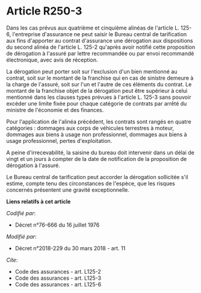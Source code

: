 # Article R250-3

Dans les cas prévus aux quatrième et cinquième alinéas de l'article L. 125-6, l'entreprise d'assurance ne peut saisir le
Bureau central de tarification aux fins d'apporter au contrat d'assurance une dérogation aux dispositions du second alinéa de
l'article L. 125-2 qu'après avoir notifié cette proposition de dérogation à l'assuré par lettre recommandée ou par envoi
recommandé électronique, avec avis de réception.

La dérogation peut porter soit sur l'exclusion d'un bien mentionné au contrat, soit sur le montant de la franchise qui en cas
de sinistre demeure à la charge de l'assuré, soit sur l'un et l'autre de ces éléments du contrat. Le montant de la franchise
objet de la dérogation peut être supérieur à celui mentionné dans les clauses types prévues à l'article L. 125-3 sans pouvoir
excéder une limite fixée pour chaque catégorie de contrats par arrêté du ministre de l'économie et des finances.

Pour l'application de l'alinéa précédent, les contrats sont rangés en quatre catégories : dommages aux corps de véhicules
terrestres à moteur, dommages aux biens à usage non professionnel, dommages aux biens à usage professionnel, pertes
d'exploitation.

A peine d'irrecevabilité, la saisine du bureau doit intervenir dans un délai de vingt et un jours à compter de la date de
notification de la proposition de dérogation à l'assuré.

Le Bureau central de tarification peut accorder la dérogation sollicitée s'il estime, compte tenu des circonstances de
l'espèce, que les risques concernés présentent une gravité exceptionnelle.

**Liens relatifs à cet article**

_Codifié par_:

  - Décret n°76-666 du 16 juillet 1976

_Modifié par_:

  - Décret n°2018-229 du 30 mars 2018 - art. 11

_Cite_:

  - Code des assurances - art. L125-2
  - Code des assurances - art. L125-3
  - Code des assurances - art. L125-6
